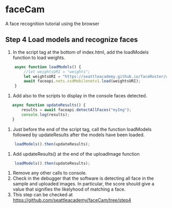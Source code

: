 # faceCam
A face recognition tutorial using the browser
## Step 4  Load models and recognize faces
1.  In the script tag at the bottom of index.html, add the loadModels function to load weights. 
```javascript
    async function loadModels() {
        //let weightsURI = "weights";
        let weightsURI = "https://seattleacademy.github.io/faceRoster/weights";
        await faceapi.nets.ssdMobilenetv1.load(weightsURI);
    }
```
1.  Add also to the scripts to display in the console faces detected.
 ```javascript  
    async function updateResults() {
        results = await faceapi.detectAllFaces("myImg");
        console.log(results);
    } 
```
1.  Just before the end of the script tag, call the function loadModels followed by updateResults after the models have been loaded.
```javascript
    loadModels().then(updateResults);
```
1.  Add updateResults() at the end of the uploadImage function
```javascript
    loadModels().then(updateResults);
````
1. Remove any other calls to console. 
1. Check in the debugger that the software is detecting all face in the sample and uploaded images. In particular, the score should give a value that signifies the likelyhood of matching a face.
1. This step can be checked at https://github.com/seattleacademy/faceCam/tree/step4

